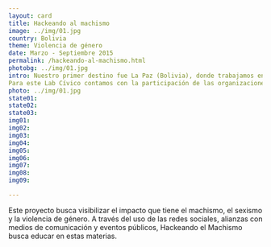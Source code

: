 ```yaml
---
layout: card
title: Hackeando al machismo
image: ../img/01.jpg
country: Bolivia
theme: Violencia de género
date: Marzo - Septiembre 2015
permalink: /hackeando-al-machismo.html
photobg: ../img/01.jpg
intro: Nuestro primer destino fue La Paz (Bolivia), donde trabajamos entre mayo y septiembre de 2015 en el desarrollo del proyecto #HackeandoAlMachismo (www.hackeandoalmachismo.org) el cual  busca visibilizar la grave repercusión del machismo en la sociedad y a su vez educar en esta materia. 
Para este Lab Cívico contamos con la participación de las organizaciones Católicas por el Derecho a Decidir y Coordinadora de la mujer, que fueron las responsables de convocar a personas y de asumir la co-coordinación de los talleres. Además, participaron la agencia de relaciones públicas Extend y los medios de comunicación Página Siete y La Razón.  
photo: ../img/01.jpg
state01:
state02:
state03:
img01:
img02:
img03:
img04:
img05:
img06:
img07:
img08:
img09:

---
```


Este proyecto busca visibilizar el impacto que tiene el machismo, el sexismo y la violencia de género. A través del uso de las redes sociales, alianzas con medios de comunicación y eventos públicos, Hackeando el Machismo busca educar en estas materias. 